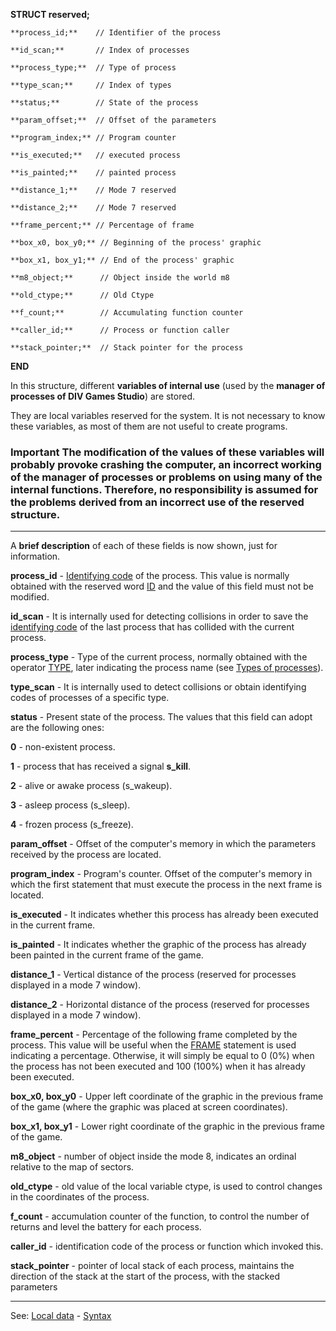 **STRUCT reserved;**

    **process_id;**    // Identifier of the process

    **id_scan;**       // Index of processes

    **process_type;**  // Type of process

    **type_scan;**     // Index of types

    **status;**        // State of the process

    **param_offset;**  // Offset of the parameters

    **program_index;** // Program counter

    **is_executed;**   // executed process

    **is_painted;**    // painted process

    **distance_1;**    // Mode 7 reserved

    **distance_2;**    // Mode 7 reserved

    **frame_percent;** // Percentage of frame

    **box_x0, box_y0;** // Beginning of the process' graphic

    **box_x1, box_y1;** // End of the process' graphic

    **m8_object;**      // Object inside the world m8

    **old_ctype;**      // Old Ctype

    **f_count;**        // Accumulating function counter 

    **caller_id;**      // Process or function caller

    **stack_pointer;**  // Stack pointer for the process


**END**


In this structure, different **variables of internal use** (used by the **manager of processes of DIV Games Studio**) are stored.

They are local variables reserved for the system. It is not necessary to know these variables, as most of them are not useful to create programs.

### Important The modification of the values of these variables will probably provoke **crashing** the computer, an incorrect working of the **manager of processes** or problems on using many of the internal functions. Therefore, no responsibility is assumed for the problems derived from an incorrect use of the **reserved** structure.

---------------------------------------


A **brief description** of each of these fields is now shown, just for information.

**process_id** - [Identifying code](_identifying_codes_of_processesdot.md) of the process. This value is normally obtained with the reserved word [ID](id.md) and the value of this field must not be modified.

**id_scan** - It is internally used for detecting collisions in order to save the [identifying code](_identifying_codes_of_processesdot.md) of the last process that has collided with the current process.

**process_type** - Type of the current process, normally obtained with the operator [TYPE](types_of_processesdot.md), later indicating  the process name (see [Types of processes](types_of_processesdot.md)).

**type_scan** - It is internally used to detect collisions or obtain identifying codes of processes of a specific type.

**status** - Present state of the process. The values that this field can adopt are the following ones:

  **0** - non-existent process.

  **1** - process that has received a signal **s_kill**.

  **2** - alive or awake process (s_wakeup).

  **3** - asleep process (s_sleep).

  **4** - frozen process (s_freeze).


**param_offset** - Offset of the computer's memory in which the parameters received by the process are located.

**program_index** - Program's counter. Offset of the computer's memory in which the first statement that must execute the process in the next frame is located.

**is_executed** - It indicates whether this process has already been executed in the current frame.

**is_painted** - It indicates whether the graphic of the process has already been painted in the current frame of the game.

**distance_1** - Vertical distance of the process (reserved for processes displayed in a mode 7 window).

**distance_2** - Horizontal distance of the process (reserved for processes displayed in a mode 7 window).

**frame_percent** - Percentage of the following frame completed by the process. This value will be useful when the [FRAME](frame_statement.md) statement is used indicating a percentage. Otherwise, it will simply be equal to 0 (0%) when the process has not been executed and 100 (100%) when it has already been executed.

**box_x0, box_y0** - Upper left coordinate of the graphic in the previous frame of the game (where the graphic was placed at screen coordinates).

**box_x1, box_y1** - Lower right coordinate of the graphic in the previous frame of the game.

**m8_object** - number of object inside the mode 8, indicates an ordinal
relative to the map of sectors.

**old_ctype** - old value of the local variable ctype, is used to
control changes in the coordinates of the process.

**f_count** - accumulation counter of the function, to control the number
of returns and level the battery for each process.

**caller_id** - identification code of the process or function which invoked
this.

**stack_pointer**  - pointer of local stack of each process, maintains
the direction of the stack at the start of the process, with the stacked parameters


---------------------------------------
See: [Local data](predefined_local_data.md) - [Syntax](syntax_of_a_programdot.md)

